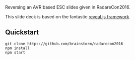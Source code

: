 Reversing an AVR based ESC slides given in RadareCon2016.

This slide deck is based on the fantastic [reveal.js framework](https://github.com/hakimel/reveal.js).

## Quickstart

```
git clone https://github.com/brainstorm/radarecon2016
npm install
npm start
```
